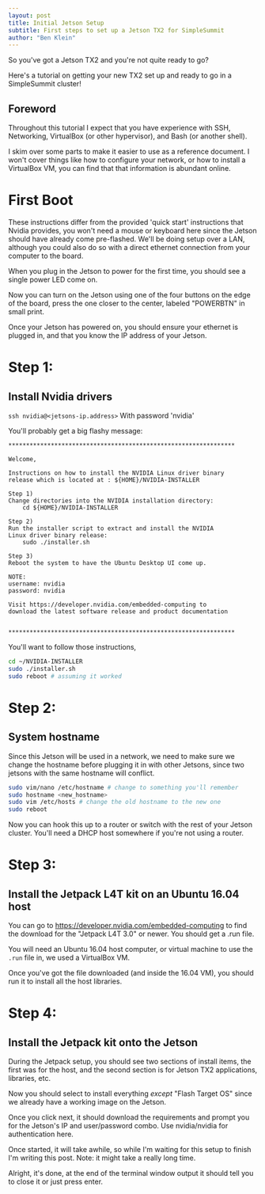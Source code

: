 ```yaml
---
layout: post
title: Initial Jetson Setup
subtitle: First steps to set up a Jetson TX2 for SimpleSummit
author: "Ben Klein"
---
```


So you've got a Jetson TX2 and you're not quite ready to go?

Here's a tutorial on getting your new TX2 set up and ready to go in a SimpleSummit cluster!

## Foreword

Throughout this tutorial I expect that you have experience with SSH, Networking, VirtualBox (or other hypervisor), and Bash (or another shell).

I skim over some parts to make it easier to use as a reference document. I won't cover things like how to configure your network, or how to install a VirtualBox VM, you can find that that information is abundant online.

# First Boot

These instructions differ from the provided 'quick start' instructions that Nvidia provides, you won't need a mouse or keyboard here since the Jetson should have already come pre-flashed. We'll be doing setup over a LAN, although you could also do so with a direct ethernet connection from your computer to the board.

When you plug in the Jetson to power for the first time, you should see a single power LED come on.

Now you can turn on the Jetson using one of the four buttons on the edge of the board, press the one closer to the center, labeled "POWERBTN" in small print.

Once your Jetson has powered on, you should ensure your ethernet is plugged in, and that you know the IP address of your Jetson.

# Step 1:
## Install Nvidia drivers

`ssh nvidia@<jetsons-ip.address>`
With password 'nvidia'

You'll probably get a big flashy message:

```text
****************************************************************

Welcome,

Instructions on how to install the NVIDIA Linux driver binary
release which is located at : ${HOME}/NVIDIA-INSTALLER

Step 1)
Change directories into the NVIDIA installation directory:
    cd ${HOME}/NVIDIA-INSTALLER

Step 2)
Run the installer script to extract and install the NVIDIA
Linux driver binary release:
    sudo ./installer.sh

Step 3)
Reboot the system to have the Ubuntu Desktop UI come up.

NOTE:
username: nvidia
password: nvidia

Visit https://developer.nvidia.com/embedded-computing to
download the latest software release and product documentation


****************************************************************
```

You'll want to follow those instructions,

```bash
cd ~/NVIDIA-INSTALLER
sudo ./installer.sh
sudo reboot # assuming it worked
```

# Step 2:
## System hostname

Since this Jetson will be used in a network, we need to make sure we change the hostname before plugging it in with other Jetsons, since two jetsons with the same hostname will conflict.

```bash
sudo vim/nano /etc/hostname # change to something you'll remember
sudo hostname <new_hostname>
sudo vim /etc/hosts # change the old hostname to the new one
sudo reboot
```

Now you can hook this up to a router or switch with the rest of your Jetson cluster. You'll need a DHCP host somewhere if you're not using a router.

# Step 3:
## Install the Jetpack L4T kit on an Ubuntu 16.04 host

You can go to https://developer.nvidia.com/embedded-computing to find the download for the "Jetpack L4T 3.0" or newer. You should get a .run file.

You will need an Ubuntu 16.04 host computer, or virtual machine to use the `.run` file in, we used a VirtualBox VM.

Once you've got the file downloaded (and inside the 16.04 VM), you should run it to install all the host libraries.

# Step 4:
## Install the Jetpack kit onto the Jetson

During the Jetpack setup, you should see two sections of install items, the first was for the host, and the second section is for Jetson TX2 applications, libraries, etc.

Now you should select to install everything *except* "Flash Target OS" since we already have a working image on the Jetson.

Once you click next, it should download the requirements and prompt you for the Jetson's IP and user/password combo. Use nvidia/nvidia for authentication here.

Once started, it will take awhile, so while I'm waiting for this setup to finish I'm writing this post. Note: it might take a really long time.

Alright, it's done, at the end of the terminal window output it should tell you to close it or just press enter.
